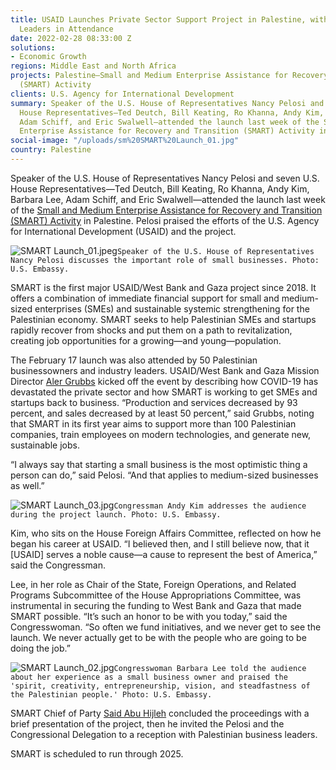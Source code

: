 ```yaml
---
title: USAID Launches Private Sector Support Project in Palestine, with Congressional
  Leaders in Attendance
date: 2022-02-28 08:33:00 Z
solutions:
- Economic Growth
regions: Middle East and North Africa
projects: Palestine—Small and Medium Enterprise Assistance for Recovery and Transition
  (SMART) Activity
clients: U.S. Agency for International Development
summary: Speaker of the U.S. House of Representatives Nancy Pelosi and seven U.S.
  House Representatives—Ted Deutch, Bill Keating, Ro Khanna, Andy Kim, Barbara Lee,
  Adam Schiff, and Eric Swalwell—attended the launch last week of the Small and Medium
  Enterprise Assistance for Recovery and Transition (SMART) Activity in Palestine.
social-image: "/uploads/sm%20SMART%20Launch_01.jpg"
country: Palestine
---
```


Speaker of the U.S. House of Representatives Nancy Pelosi and seven U.S. House Representatives—Ted Deutch, Bill Keating, Ro Khanna, Andy Kim, Barbara Lee, Adam Schiff, and Eric Swalwell—attended the launch last week of the [Small and Medium Enterprise Assistance for Recovery and Transition (SMART) Activity](https://www.dai.com/our-work/projects/palestine-small-and-medium-enterprise-assistance-for-recovery-and-transition-smart-activity) in Palestine. Pelosi praised the efforts of the U.S. Agency for International Development (USAID) and the project. 

![SMART Launch_01.jpeg](/uploads/SMART%20Launch_01.jpeg)`Speaker of the U.S. House of Representatives Nancy Pelosi discusses the important role of small businesses. Photo: U.S. Embassy.`

SMART is the first major USAID/West Bank and Gaza project since 2018. It offers a combination of immediate financial support for small and medium-sized enterprises (SMEs) and sustainable systemic strengthening for the Palestinian economy. SMART seeks to help Palestinian SMEs and startups rapidly recover from shocks and put them on a path to revitalization, creating job opportunities for a growing—and young—population.

The February 17 launch was also attended by 50 Palestinian businessowners and industry leaders. USAID/West Bank and Gaza Mission Director [Aler Grubbs](https://www.usaid.gov/who-we-are/organization/aler-grubbs) kicked off the event by describing how COVID-19 has devastated the private sector and how SMART is working to get SMEs and startups back to business. 
“Production and services decreased by 93 percent, and sales decreased by at least 50 percent,” said Grubbs, noting that SMART in its first year aims to support more than 100 Palestinian companies, train employees on modern technologies, and generate new, sustainable jobs. 

“I always say that starting a small business is the most optimistic thing a person can do,” said Pelosi. “And that applies to medium-sized businesses as well.” 

![SMART Launch_03.jpg](/uploads/SMART%20Launch_03.jpg)`Congressman Andy Kim addresses the audience during the project launch. Photo: U.S. Embassy.`

Kim, who sits on the House Foreign Affairs Committee, reflected on how he began his career at USAID. “I believed then, and I still believe now, that it [USAID] serves a noble cause—a cause to represent the best of America,” said the Congressman. 

Lee, in her role as Chair of the State, Foreign Operations, and Related Programs Subcommittee of the House Appropriations Committee, was instrumental in securing the funding to West Bank and Gaza that made SMART possible. “It’s such an honor to be with you today,” said the Congresswoman. “So often we fund initiatives, and we never get to see the launch. We never actually get to be with the people who are going to be doing the job.”

![SMART Launch_02.jpg](/uploads/SMART%20Launch_02.jpg)`Congresswoman Barbara Lee told the audience about her experience as a small business owner and praised the 'spirit, creativity, entrepreneurship, vision, and steadfastness of the Palestinian people.' Photo: U.S. Embassy.`

SMART Chief of Party [Said Abu Hijleh](https://www.dai.com/who-we-are/our-team/said-abu-hijleh) concluded the proceedings with a brief presentation of the project, then he invited the Pelosi and the Congressional Delegation to a reception with Palestinian business leaders. 

SMART is scheduled to run through 2025.